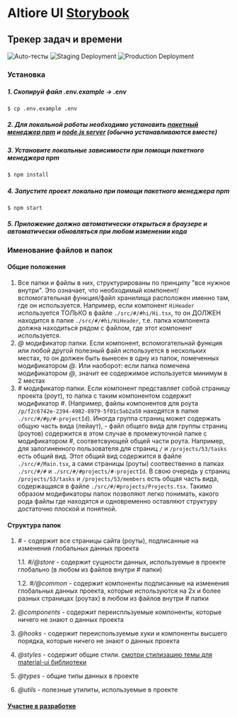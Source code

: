 # Altiore UI [Storybook](https://altiore.github.io/altiore.ui)

## Трекер задач и времени

![Auto-тесты](https://github.com//altiore/altiore.ui/workflows/CI/badge.svg) ![Staging Deployment](https://github.com//altiore/altiore.ui/workflows/Staging%20Deployment/badge.svg) ![Production Deployment](https://github.com//altiore/altiore.ui/workflows/Production%20Deployment/badge.svg)

### Установка

##### 1. Скопируй файл .env.example -> .env

```bash
$ cp .env.example .env
```

##### 2. Для локальной работы необходимо установить [пакетный менеджер npm](https://www.npmjs.com/get-npm) и [node.js server](https://nodejs.org/en/) (обычно устанавливаются вместе)

##### 3. Установите локальные зависимости при помощи пакетного менеджера npm

```bash
$ npm install
```

##### 4. Запустите проект локально при помощи пакетного менеджера npm

```bash
$ npm start
```
##### 5. Приложение должно автоматически открыться в браузере и автоматически обновляться при любом изменении кода

### Именование файлов и папок

#### Общие положения

1. Все папки и файлы в них, структурированы по принципу "все нужное внутри". Это означает, что необходимый компонент/вспомогательная функция/файл хранилища расположен именно там, где он используется. Например, если компонент `HiHeader` используется ТОЛЬКО в файле `./src/#/#hi/Hi.tsx`, то он ДОЛЖЕН находится в папке `./src/#/#hi/HiHeader`, т.е. папка компонента должна находиться рядом с файлом, где этот компонент используется.
2. _@_ модификатор папки. Если компонент, вспомогательнай функция или любой другой полезный файл используется в нескольких местах, то он должен быть вынесен в одну из папок, помеченных модификатором _@_. Или наоборот: если папка помечена модификатором _@_, значит ее содержимое используется минимум в 2 местах
3. _#_ модификатор папки. Если компонент представляет собой страницу проекта (роут), то папка с таким компонентом содержит модификатор _#_. (Например, файлы компонентов для роута `/p/f2c6742e-2394-4982-8979-5f01c5ab2a50` находятся в папке `./src/#/#p/#-projectId`). Иногда группа страниц может содержать общую часть вида (лейаут), - файл общего вида для группы страниц (роутов) содержится в этом случае в промежуточной папке c модификатором _#_, соответсвующей общей части роута. Например, для залогиненного пользователя для страниц `/` и `/projects/53/tasks` есть общий вид. Этот общий вид содержится в файле `./src/#/Main.tsx`, а сами страницы (роуты) соотвественно в папках `./src/#/#` и `./src/#/#projects/#-projectId`. В свою очередь у страниц `/projects/53/tasks` и `/projects/53/members` есть общая часть вида, содержащаяся в файле `./src/#/#projects/Projects.tsx`. Такимо образом модификаторы папок позволяют легко понимать, какого рода файлы где находятся и одновременно оставляют структуру достаточно плоской и понятной.

#### Структура папок

1. _#_ - содержит все страницы сайта (роуты), подписанные на изменения глобальных данных проекта

   1.1. _#/@store_ - содержит сущности данных, используемые в проекте глобально (в любом из файлов внутри _#_ папки)

   1.2. _#/@common_ - содержит компоненты подписанные на изменения глобальных данных проекта, которые используются на 2х и более разных страницах (роутах) в любом из файлов внутри _#_ папки

2. _@components_ - содержит переиспльзуемые компоненты, которые ничего не знают о данных проекта
3. _@hooks_ - содержит переиспользуемые хуки и компоненты высшего порядка, которые ничего не знают о данных проекта
4. _@styles_ - содержит общие стили. [смотри стилизацию темы для material-ui библиотеки](https://material-ui.com/customization/theming/)
5. _@types_ - общие типы данных в проекте
6. _@utils_ - полезные утилиты, используемые в проекте

#### [Участие в разработке](https://github.com/altiore/altiore.ui/blob/master/CONTRIBUTING.md)
